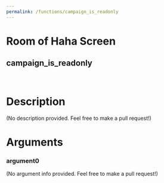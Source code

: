 ```yaml
---
permalink: /functions/campaign_is_readonly
---
```

# Room of Haha Screen  
## campaign_is_readonly  
&nbsp;  
# Description  
(No description provided. Feel free to make a pull request!) 
&nbsp;  
# Arguments
### argument0
(No argument info provided. Feel free to make a pull request!)
&nbsp;  


